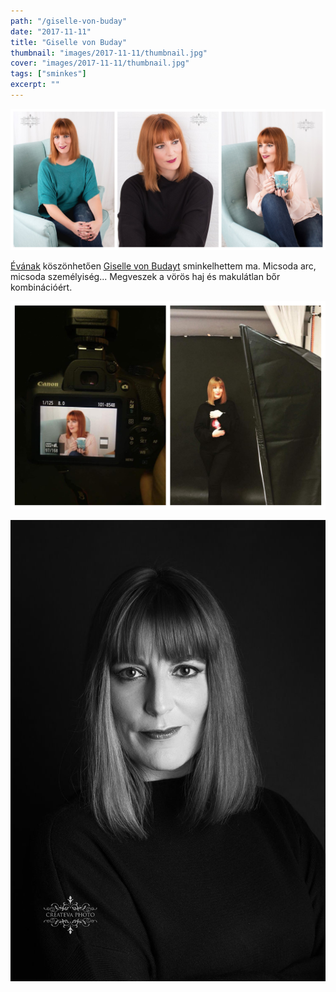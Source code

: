 ```yaml
---
path: "/giselle-von-buday"
date: "2017-11-11"
title: "Giselle von Buday"
thumbnail: "images/2017-11-11/thumbnail.jpg"
cover: "images/2017-11-11/thumbnail.jpg"
tags: ["sminkes"]
excerpt: ""
---
```


![giselle](images/2017-11-11/Giselle_1.jpg)

[Évának](https://www.facebook.com/createva/) köszönhetően [Giselle von Budayt](https://gisellevonbuday.blogstar.hu/) sminkelhettem ma. Micsoda arc, micsoda személyiség...
Megveszek a vörös haj és makulátlan bőr kombinációért.


![giselle](images/2017-11-11/Giselle_2.jpg)

![giselle](images/2017-11-11/Giselle_3.jpg)
